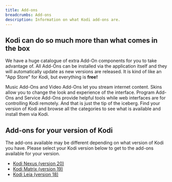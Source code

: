 ```yaml
---
title: Add-ons
breadcrumbs: Add-ons
description: Information on what Kodi add-ons are.
---
```


## Kodi can do so much more than what comes in the box

We have a huge catalogue of extra Add-On components for you to take advantage of. All Add-Ons can be installed via the application itself and they will automatically update as new versions are released. It is kind of like an "App Store" for Kodi, but everything is **free!**

Music Add-Ons and Video Add-Ons let you stream internet content. Skins allow you to change the look and experience of the interface. Program Add-Ons and Service Add-Ons provide helpful tools while web interfaces are for controlling Kodi remotely. And that is just the tip of the iceberg. Find your version of Kodi and browse all the categories to see what is available and install them via Kodi.

## Add-ons for your version of Kodi

The add-ons available may be different depending on what version of Kodi you have. Please select your Kodi version below to get to the add-ons available for your version.

- [Kodi Nexus (version 20)](/addons/nexus/)
- [Kodi Matrix (version 19)](/addons/matrix/)
- [Kodi Leia (version 18)](/addons/leia/)
